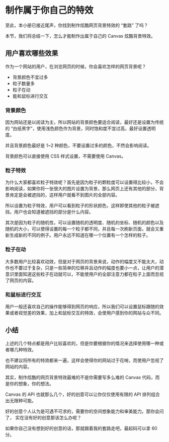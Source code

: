 # 制作属于你自己的特效

至此，本小册已接近尾声，你找到制作炫酷网页背景特效的 “套路” 了吗？

本节，我们将总结一下，怎么才能制作出属于自己的 Canvas 炫酷背景特效。

## 用户喜欢哪些效果

作为一个网站的用户，在浏览网页的时候，你会喜欢怎样的网页背景呢？

* 背景颜色不宜过多
* 粒子数量多
* 粒子在动
* 能和鼠标进行交互

### 背景颜色

因为网站还是以阅读为主，所以网站的背景颜色要适合阅读，最好还是设置为传统的 “白纸黑字”，使用浅色颜色作为背景，同时饱和度不宜过高，最好设置透明度。

并且背景颜色最好是 1\~2 种颜色，不要设置过多的颜色，不然会影响阅读。

背景颜色可以直接使用 CSS 样式设置，不需要使用 Canvas。

### 粒子特效

为什么大家都喜欢粒子特效呢？首先是因为粒子的颗粒度可以设置得比较小，不会影响阅读，如果你将一张很大的图片设置为背景，那么网页上还有其他的部分，背景肯定是会被遮挡的，这样用户就看不到图片的全部内容。

所以设置为粒子特效，用户可以看到粒子的形状颜色，这样即使其他的粒子被遮挡，用户也会知道被遮挡的部分是什么内容。

其次是因为粒子的随机性，可以设置随机的透明度、随机的坐标、随机的颜色以及随机的大小，可以使得设置的每一个粒子都不同，并且每一次刷新页面，就会又重新生成新的不同的例子。用户永远不知道在哪一个位置有一个怎样的粒子。

### 粒子在动

大多数用户比较喜欢动效，但是对于网页的背景来说，动作的幅度又不能太大，动作也不要过于复杂，只是一些简单的位移并且动作的幅度也要小一点，让用户的潜意识里面知道这些粒子在动就可以，不能使用户的全部注意力都在粒子上面而忽视了网页的内容。

### 和鼠标进行交互

用户一般还喜欢自己的操作能够得到网页的响应，所以我们可以设置鼠标跟随的效果或者视觉差的效果，加上和鼠标交互的特效，会使用户感到你的网站与众不同。

## 小结

上述的几个特点都是用户比较喜欢的，但是你要根据你的情况来选择使用哪一种或者哪几种特效。

也不建议将所有的特效都来一遍，这样会使得你的网站过于花哨，而使用户忽视了网站的内容。

其实，制作炫酷的网页背景特效最难的不是你需要写多么难的 Canvas 代码，而是你的想象，你的想法。

Canvas 的 API 也就那么几个，好的创意可以让你仅仅使用有限的 API 排列组合出无限种可能。

好的创意个人认为是可遇不可求的，需要你的空间想象能力和审美能力。那你会问了， 实在没有好的创意那该怎么办呢？

如果你自己没有想到好的创意的话，那就跟着我的套路走吧，最起码可以拿 60 分。